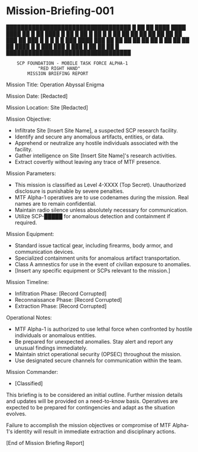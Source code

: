 # Mission-Briefing-001

██████████████████████████████████
█ ██ ██ ████ ████ ████ ██ █ ██ ████
█ ██ █ ██ █ ██ █ █ ██ ██ ██ ██ ██ ██
██ ██ ███ ██ ███ █ █ █ █ █ ███ ████
███ ██ ██ ██ ██ ██ ██ █ ██ ██ ██ ██
████ █ █ ███ ███ █ ███ █ ██ ██ ██ █
██████████████████████████████████

    	SCP FOUNDATION - MOBILE TASK FORCE ALPHA-1
            	"RED RIGHT HAND"
         	MISSION BRIEFING REPORT

Mission Title: Operation Abyssal Enigma

Mission Date: [Redacted]

Mission Location: Site [Redacted]

Mission Objective:
   - Infiltrate Site [Insert Site Name], a suspected SCP research facility.
   - Identify and secure any anomalous artifacts, entities, or data.
   - Apprehend or neutralize any hostile individuals associated with the facility.
   - Gather intelligence on Site [Insert Site Name]'s research activities.
   - Extract covertly without leaving any trace of MTF presence.

Mission Parameters:
   - This mission is classified as Level 4-XXXX (Top Secret). Unauthorized disclosure is punishable by severe penalties.
   - MTF Alpha-1 operatives are to use codenames during the mission. Real names are to remain confidential.
   - Maintain radio silence unless absolutely necessary for communication.
   - Utilize SCP-█████ for anomalous detection and containment if required.

Mission Equipment:
   - Standard issue tactical gear, including firearms, body armor, and communication devices.
   - Specialized containment units for anomalous artifact transportation.
   - Class A amnestics for use in the event of civilian exposure to anomalies.
   - [Insert any specific equipment or SCPs relevant to the mission.]

Mission Timeline:
   - Infiltration Phase: [Record Corrupted]
   - Reconnaissance Phase: [Record Corrupted]
   - Extraction Phase: [Record Corrupted]

Operational Notes:
   - MTF Alpha-1 is authorized to use lethal force when confronted by hostile individuals or anomalous entities.
   - Be prepared for unexpected anomalies. Stay alert and report any unusual findings immediately.
   - Maintain strict operational security (OPSEC) throughout the mission.
   - Use designated secure channels for communication within the team.

Mission Commander:
   - [Classified]

This briefing is to be considered an initial outline. Further mission details and updates will be provided on a need-to-know basis. Operatives are expected to be prepared for contingencies and adapt as the situation evolves.

Failure to accomplish the mission objectives or compromise of MTF Alpha-1's identity will result in immediate extraction and disciplinary actions.

[End of Mission Briefing Report]



